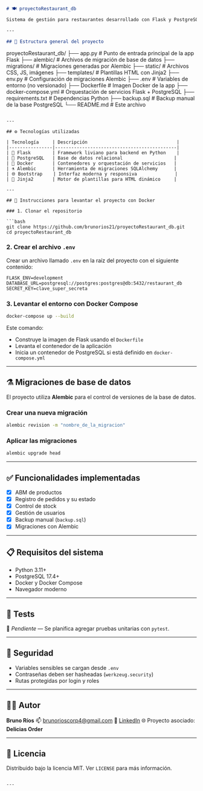

```markdown
# 🍽️ proyectoRestaurant_db

Sistema de gestión para restaurantes desarrollado con Flask y PostgreSQL, contenedorizado con Docker y migraciones gestionadas con Alembic. Este proyecto busca optimizar procesos como el control de stock, pedidos, usuarios y reportes diarios de una manera escalable, moderna y eficiente.

---

## 📂 Estructura general del proyecto

```

proyectoRestaurant\_db/
├── app.py                  # Punto de entrada principal de la app Flask
├── alembic/                # Archivos de migración de base de datos
├── migrations/             # Migraciones generadas por Alembic
├── static/                 # Archivos CSS, JS, imágenes
├── templates/              # Plantillas HTML con Jinja2
├── env.py                  # Configuración de migraciones Alembic
├── .env                    # Variables de entorno (no versionado)
├── Dockerfile              # Imagen Docker de la app
├── docker-compose.yml      # Orquestación de servicios Flask + PostgreSQL
├── requirements.txt        # Dependencias Python
├── backup.sql              # Backup manual de la base PostgreSQL
└── README.md               # Este archivo

````

---

## ⚙️ Tecnologías utilizadas

| Tecnología     | Descripción                                 |
|----------------|---------------------------------------------|
| 🐍 Flask        | Framework liviano para backend en Python    |
| 🐘 PostgreSQL   | Base de datos relacional                   |
| 🐳 Docker       | Contenedores y orquestación de servicios   |
| ⚗️ Alembic      | Herramienta de migraciones SQLAlchemy      |
| 🌐 Bootstrap    | Interfaz moderna y responsiva              |
| 🧪 Jinja2       | Motor de plantillas para HTML dinámico     |

---

## 🚀 Instrucciones para levantar el proyecto con Docker

### 1. Clonar el repositorio

```bash
git clone https://github.com/brunorios21/proyectoRestaurant_db.git
cd proyectoRestaurant_db
````

### 2. Crear el archivo `.env`

Crear un archivo llamado `.env` en la raíz del proyecto con el siguiente contenido:

```
FLASK_ENV=development
DATABASE_URL=postgresql://postgres:postgres@db:5432/restaurant_db
SECRET_KEY=clave_super_secreta
```

### 3. Levantar el entorno con Docker Compose

```bash
docker-compose up --build
```

Este comando:

* Construye la imagen de Flask usando el `Dockerfile`
* Levanta el contenedor de la aplicación
* Inicia un contenedor de PostgreSQL si está definido en `docker-compose.yml`

---

## ⚗️ Migraciones de base de datos

El proyecto utiliza **Alembic** para el control de versiones de la base de datos.

### Crear una nueva migración

```bash
alembic revision -m "nombre_de_la_migracion"
```

### Aplicar las migraciones

```bash
alembic upgrade head
```

---

## ✅ Funcionalidades implementadas

* [x] ABM de productos
* [x] Registro de pedidos y su estado
* [x] Control de stock
* [x] Gestión de usuarios
* [x] Backup manual (`backup.sql`)
* [x] Migraciones con Alembic

---

## 📋 Requisitos del sistema

* Python 3.11+
* PostgreSQL 17.4+
* Docker y Docker Compose
* Navegador moderno

---

## 🧪 Tests

🧪 *Pendiente* — Se planifica agregar pruebas unitarias con `pytest`.

---

## 🔐 Seguridad

* Variables sensibles se cargan desde `.env`
* Contraseñas deben ser hasheadas (`werkzeug.security`)
* Rutas protegidas por login y roles

---

## 🧑‍💻 Autor

**Bruno Ríos**
📫 [brunorioscorp4@gmail.com](mailto:brunorioscorp4@gmail.com)
💼 [LinkedIn](https://www.linkedin.com/in/bruno-rios)
🌐 Proyecto asociado: **Delicias Order**

---

## 🪪 Licencia

Distribuido bajo la licencia MIT. Ver `LICENSE` para más información.

```

---
